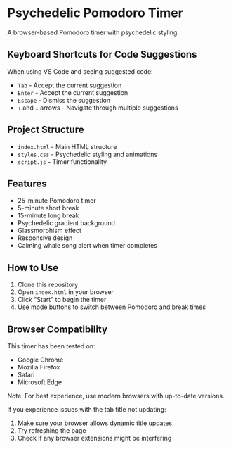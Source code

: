# Psychedelic Pomodoro Timer

A browser-based Pomodoro timer with psychedelic styling.

## Keyboard Shortcuts for Code Suggestions

When using VS Code and seeing suggested code:
- `Tab` - Accept the current suggestion
- `Enter` - Accept the current suggestion
- `Escape` - Dismiss the suggestion
- `↑` and `↓` arrows - Navigate through multiple suggestions

## Project Structure

- `index.html` - Main HTML structure
- `styles.css` - Psychedelic styling and animations
- `script.js` - Timer functionality

## Features

- 25-minute Pomodoro timer
- 5-minute short break
- 15-minute long break
- Psychedelic gradient background
- Glassmorphism effect
- Responsive design
- Calming whale song alert when timer completes

## How to Use

1. Clone this repository
2. Open `index.html` in your browser
3. Click "Start" to begin the timer
4. Use mode buttons to switch between Pomodoro and break times 

## Browser Compatibility

This timer has been tested on:
- Google Chrome
- Mozilla Firefox
- Safari
- Microsoft Edge

Note: For best experience, use modern browsers with up-to-date versions.

If you experience issues with the tab title not updating:
1. Make sure your browser allows dynamic title updates
2. Try refreshing the page
3. Check if any browser extensions might be interfering 
